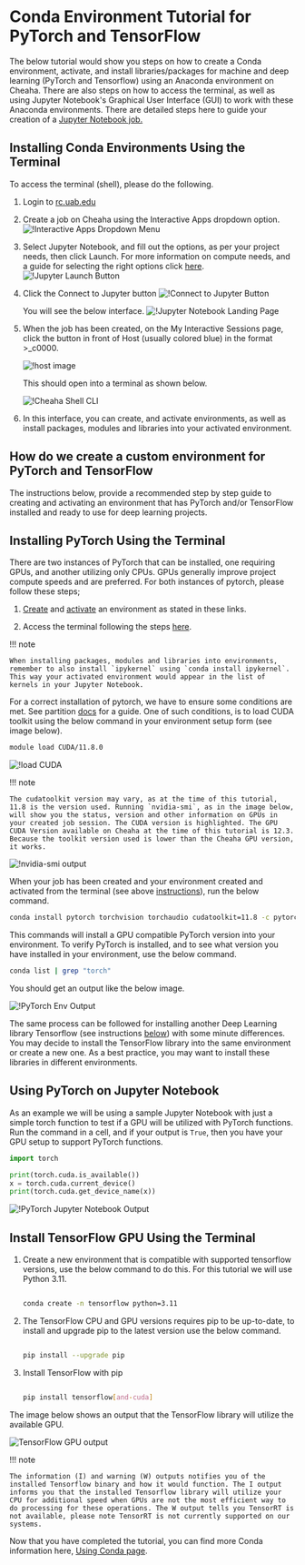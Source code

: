 # Conda Environment Tutorial for PyTorch and TensorFlow

The below tutorial would show you steps on how to create a Conda environment, activate, and install libraries/packages for machine and deep learning (PyTorch and Tensorflow) using an Anaconda environment on Cheaha. There are also steps on how to access the terminal, as well as using Jupyter Notebook's Graphical User Interface (GUI) to work with these Anaconda environments. There are detailed steps here to guide your creation of a [Jupyter Notebook job.](../open_ondemand/ood_layout.md#interactive-apps)

## Installing Conda Environments Using the Terminal

To access the terminal (shell), please do the following.

1. Login to [rc.uab.edu](https://rc.uab.edu)

1. Create a job on Cheaha using the Interactive Apps dropdown option.![!Interactive Apps Dropdown Menu](images/interactive_dropdown.png)

1. Select Jupyter Notebook, and fill out the options, as per your project needs, then click Launch.  For more information on compute needs, and a guide for selecting the right options click [here](../job_efficiency.md#estimating-compute-resources). ![!Jupyter Launch Button](images/jupyter_launch.png)

1. Click the Connect to Jupyter button ![!Connect to Jupyter Button](images/connect_to_jupyt_button.png)

    You will see the below interface. ![!Jupyter Notebook Landing Page](images/jupyter_landing_page.png)

1. When the job has been created, on the My Interactive Sessions page, click the button in front of Host (usually colored blue) in the format >_c0000.

    ![!host image](images/cheaha_shell_button.png)

    This should open into a terminal as shown below.

    ![!Cheaha Shell CLI](images/cheaha_shell_cli.png)

1. In this interface, you can create, and activate environments, as well as install packages, modules and libraries into your activated environment.

## How do we create a custom environment for PyTorch and TensorFlow

The instructions below, provide a recommended step by step guide to creating and activating an environment that has PyTorch and/or TensorFlow installed and ready to use for deep learning projects.

## Installing PyTorch Using the Terminal

There are two instances of PyTorch that can be installed, one requiring GPUs, and another utilizing only CPUs. GPUs generally improve project compute speeds and are preferred. For both instances of pytorch, please follow these steps;

1. [Create](../../workflow_solutions/using_conda.md#create-an-environment) and [activate](../../workflow_solutions/using_conda.md#activate-an-environment) an environment as stated in these links.

1. Access the terminal following the steps [here](#installing-conda-environments-using-the-terminal).

<!-- markdownlint-disable MD046 -->
!!! note

    When installing packages, modules and libraries into environments, remember to also install `ipykernel` using `conda install ipykernel`. This way your activated environment would appear in the list of kernels in your Jupyter Notebook.

<!-- markdownlint-enable MD046 -->

For a correct installation of pytorch, we have to ensure some conditions are met. See partition [docs](../hardware.md#details) for a guide. One of such conditions, is to load CUDA toolkit using the below command in your environment setup form (see image below).

```bash
module load CUDA/11.8.0

```

![!load CUDA](images/module_load_cuda.png)

<!-- markdownlint-disable MD046 -->
!!! note

    The cudatoolkit version may vary, as at the time of this tutorial, 11.8 is the version used. Running `nvidia-smi`, as in the image below, will show you the status, version and other information on GPUs in your created job session. The CUDA version is highlighted. The GPU CUDA Version available on Cheaha at the time of this tutorial is 12.3. Because the toolkit version used is lower than the Cheaha GPU version, it works.

<!-- markdownlint-enable MD046 -->

![!nvidia-smi output](images/CudaVersion.png)

When your job has been created and your environment created and activated from the terminal (see above [instructions](../../workflow_solutions/using_anaconda.md#create-an-environment)), run the below command.

```bash
conda install pytorch torchvision torchaudio cudatoolkit=11.8 -c pytorch -c nvidia

```

This commands will install a GPU compatible PyTorch version into your environment. To verify PyTorch is installed, and to see what version you have installed in your environment, use the below command.

```bash
conda list | grep "torch"

```

You should get an output like the below image.

![!PyTorch Env Output](images/pytorchversion_output.png)

The same process can be followed for installing another Deep Learning library Tensorflow (see instructions [below](#install-tensorflow-gpu-using-the-terminal)) with some minute differences. You may decide to install the TensorFlow library into the same environment or create a new one. As a best practice, you may want to install these libraries in different environments.

## Using PyTorch on Jupyter Notebook

As an example we will be using a sample Jupyter Notebook with just a simple torch function to test if a GPU will be utilized with PyTorch functions. Run the command in a cell, and if your output is `True`, then you have your GPU setup to support PyTorch functions.

```python
import torch

print(torch.cuda.is_available())
x = torch.cuda.current_device()
print(torch.cuda.get_device_name(x))

```

![!PyTorch Jupyter Notebook Output](images/pytorch_output.png)

## Install TensorFlow GPU Using the Terminal

1. Create a new environment that is compatible with supported tensorflow versions, use the below command to do this. For this tutorial we will use Python 3.11.

    ```bash

    conda create -n tensorflow python=3.11

    ```

1. The TensorFlow CPU and GPU versions requires pip to be up-to-date, to install and upgrade pip to the latest version use the below command.

    ```bash

    pip install --upgrade pip

    ```

1. Install TensorFlow with pip

    ```bash

    pip install tensorflow[and-cuda]

    ```

The image below shows an output that the TensorFlow library will utilize the available GPU.

![TensorFlow GPU output](images/tensor_gpu.png)

<!-- markdownlint-disable MD046 -->
!!! note

    The information (I) and warning (W) outputs notifies you of the installed Tensorflow binary and how it would function. The I output informs you that the installed Tensorflow library will utilize your CPU for additional speed when GPUs are not the most efficient way to do processing for these operations. The W output tells you TensorRT is not available, please note TensorRT is not currently supported on our systems.
<!-- markdownlint-enable MD046 -->

Now that you have completed the tutorial, you can find more Conda information here, [Using Conda page](../../workflow_solutions/using_conda.md#conda).
